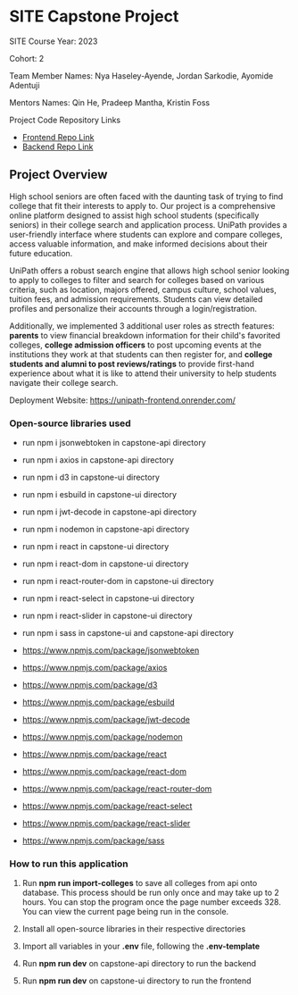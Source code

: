 
# SITE Capstone Project

SITE Course Year: 2023

Cohort: 2

Team Member Names: Nya Haseley-Ayende, Jordan Sarkodie, Ayomide Adentuji

Mentors Names: Qin He, Pradeep Mantha, Kristin Foss

Project Code Repository Links

- [Frontend Repo Link](https://unipath-frontend.onrender.com)
- [Backend Repo Link](https://unipath-backend.onrender.com)

## Project Overview

High school seniors are often faced with the daunting task of trying to find college that fit their interests to apply to. Our project is a comprehensive online platform designed to assist high school students (specifically seniors) in their college search and application process. UniPath provides a user-friendly interface where students can explore and compare colleges, access valuable information, and make informed decisions about their future education.

UniPath offers a robust search engine that allows high school senior looking to apply to colleges to filter and search for colleges based on various criteria, such as location, majors offered, campus culture, school values, tuition fees, and admission requirements. Students can view detailed profiles and personalize their accounts through a login/registration. 

Additionally, we implemented 3 additional user roles as strecth features: **parents** to view financial breakdown information for their child's favorited colleges, **college admission officers** to post upcoming events at the institutions they work at that students can then register for, and **college students and alumni to post reviews/ratings** to provide first-hand experience about what it is like to attend their university to help students navigate their college search.

Deployment Website: https://unipath-frontend.onrender.com/

### Open-source libraries used
- run npm i jsonwebtoken in capstone-api directory
- run npm i axios in capstone-api directory
- run npm i d3 in capstone-ui directory
- run npm i esbuild in capstone-ui directory
- run npm i jwt-decode in capstone-api directory
- run npm i nodemon in capstone-api directory
- run npm i react in capstone-ui directory
- run npm i react-dom in capstone-ui directory
- run npm i react-router-dom in capstone-ui directory
- run npm i react-select in capstone-ui directory
- run npm i react-slider in capstone-ui directory
- run npm i sass in capstone-ui and capstone-api directory

- https://www.npmjs.com/package/jsonwebtoken
- https://www.npmjs.com/package/axios
- https://www.npmjs.com/package/d3
- https://www.npmjs.com/package/esbuild
- https://www.npmjs.com/package/jwt-decode
- https://www.npmjs.com/package/nodemon
- https://www.npmjs.com/package/react
- https://www.npmjs.com/package/react-dom
- https://www.npmjs.com/package/react-router-dom
- https://www.npmjs.com/package/react-select
- https://www.npmjs.com/package/react-slider
- https://www.npmjs.com/package/sass

### How to run this application

1. Run **npm run import-colleges** to save all colleges from api onto database. 
This process should be run only once and may take up to 2 hours. You can stop
the program once the page number exceeds 328. You can view the current page 
being run in the console.

2. Install all open-source libraries in their respective directories

3. Import all variables in your **.env** file, following the **.env-template**

4. Run **npm run dev** on capstone-api directory to run the backend

5. Run **npm run dev** on capstone-ui directory to run the frontend